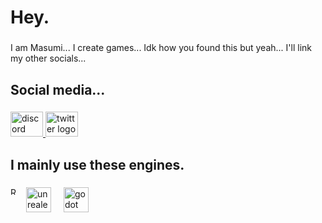 <h1 align="left">Hey.</h1>

###

<p align="left">I am Masumi... I create games... Idk how you found this but yeah... I'll link my other socials...</p>

###

<h2 align="left">Social media...</h2>

###

<div align="left">
  <a href="HyenaPawBuns" target="_blank">
    <img src="https://raw.githubusercontent.com/maurodesouza/profile-readme-generator/master/src/assets/icons/social/discord/default.svg" width="52" height="40" alt="discord logo"  />
  </a>
  <a href="https://x.com/HyenaPawBuns" target="_blank">
    <img src="https://raw.githubusercontent.com/maurodesouza/profile-readme-generator/master/src/assets/icons/social/twitter/default.svg" width="52" height="40" alt="twitter logo"  />
  </a>
</div>

###

<h2 align="left">I mainly use these engines.</h2>

###

<div align="left">
  <img src="https://skillicons.dev/icons?i=unreal" height="40" alt="unrealengine logo"  />
<img align= "left" alt = "Renpy" width = "12" style="padding-right:10px;" src="https://cdn.jsdelivr.net/gh/devicons/devicon@latest/icons/renpy/renpy-original.svg"/>
  <img width="12" />
  <img src="https://skillicons.dev/icons?i=godot" height="40" alt="godot logo"  />
</div>

###
